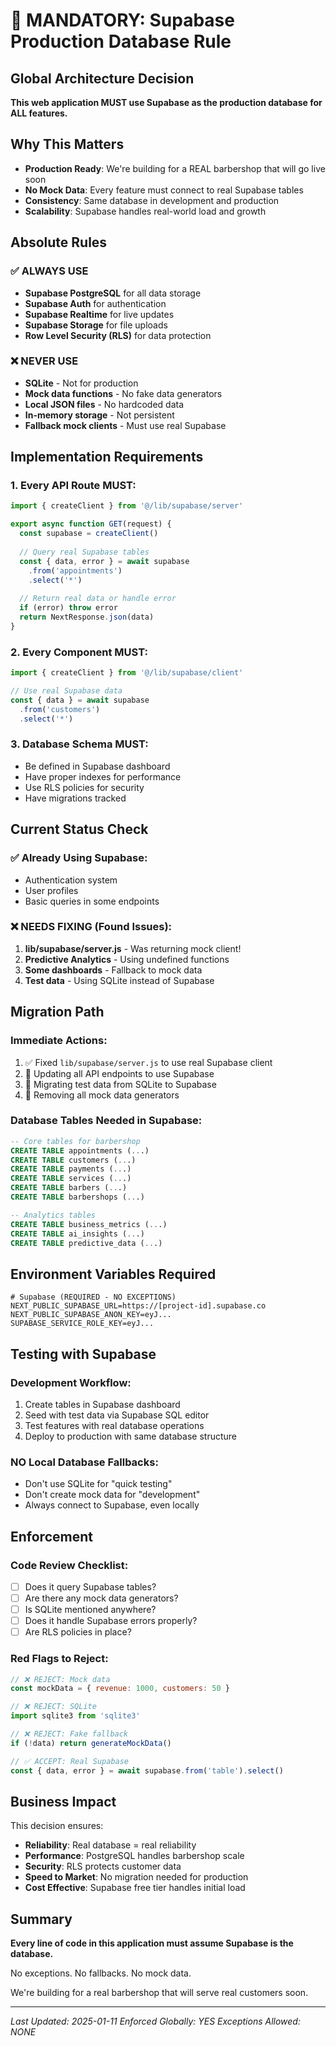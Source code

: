 # 🚨 MANDATORY: Supabase Production Database Rule

## Global Architecture Decision
**This web application MUST use Supabase as the production database for ALL features.**

## Why This Matters
- **Production Ready**: We're building for a REAL barbershop that will go live soon
- **No Mock Data**: Every feature must connect to real Supabase tables
- **Consistency**: Same database in development and production
- **Scalability**: Supabase handles real-world load and growth

## Absolute Rules

### ✅ ALWAYS USE
- **Supabase PostgreSQL** for all data storage
- **Supabase Auth** for authentication
- **Supabase Realtime** for live updates
- **Supabase Storage** for file uploads
- **Row Level Security (RLS)** for data protection

### ❌ NEVER USE
- **SQLite** - Not for production
- **Mock data functions** - No fake data generators
- **Local JSON files** - No hardcoded data
- **In-memory storage** - Not persistent
- **Fallback mock clients** - Must use real Supabase

## Implementation Requirements

### 1. Every API Route MUST:
```javascript
import { createClient } from '@/lib/supabase/server'

export async function GET(request) {
  const supabase = createClient()
  
  // Query real Supabase tables
  const { data, error } = await supabase
    .from('appointments')
    .select('*')
  
  // Return real data or handle error
  if (error) throw error
  return NextResponse.json(data)
}
```

### 2. Every Component MUST:
```javascript
import { createClient } from '@/lib/supabase/client'

// Use real Supabase data
const { data } = await supabase
  .from('customers')
  .select('*')
```

### 3. Database Schema MUST:
- Be defined in Supabase dashboard
- Have proper indexes for performance
- Use RLS policies for security
- Have migrations tracked

## Current Status Check

### ✅ Already Using Supabase:
- Authentication system
- User profiles
- Basic queries in some endpoints

### ❌ NEEDS FIXING (Found Issues):
1. **lib/supabase/server.js** - Was returning mock client!
2. **Predictive Analytics** - Using undefined functions
3. **Some dashboards** - Fallback to mock data
4. **Test data** - Using SQLite instead of Supabase

## Migration Path

### Immediate Actions:
1. ✅ Fixed `lib/supabase/server.js` to use real Supabase client
2. 🔄 Updating all API endpoints to use Supabase
3. 🔄 Migrating test data from SQLite to Supabase
4. 🔄 Removing all mock data generators

### Database Tables Needed in Supabase:
```sql
-- Core tables for barbershop
CREATE TABLE appointments (...)
CREATE TABLE customers (...)
CREATE TABLE payments (...)
CREATE TABLE services (...)
CREATE TABLE barbers (...)
CREATE TABLE barbershops (...)

-- Analytics tables
CREATE TABLE business_metrics (...)
CREATE TABLE ai_insights (...)
CREATE TABLE predictive_data (...)
```

## Environment Variables Required
```env
# Supabase (REQUIRED - NO EXCEPTIONS)
NEXT_PUBLIC_SUPABASE_URL=https://[project-id].supabase.co
NEXT_PUBLIC_SUPABASE_ANON_KEY=eyJ...
SUPABASE_SERVICE_ROLE_KEY=eyJ...
```

## Testing with Supabase

### Development Workflow:
1. Create tables in Supabase dashboard
2. Seed with test data via Supabase SQL editor
3. Test features with real database operations
4. Deploy to production with same database structure

### NO Local Database Fallbacks:
- Don't use SQLite for "quick testing"
- Don't create mock data for "development"
- Always connect to Supabase, even locally

## Enforcement

### Code Review Checklist:
- [ ] Does it query Supabase tables?
- [ ] Are there any mock data generators?
- [ ] Is SQLite mentioned anywhere?
- [ ] Does it handle Supabase errors properly?
- [ ] Are RLS policies in place?

### Red Flags to Reject:
```javascript
// ❌ REJECT: Mock data
const mockData = { revenue: 1000, customers: 50 }

// ❌ REJECT: SQLite
import sqlite3 from 'sqlite3'

// ❌ REJECT: Fake fallback
if (!data) return generateMockData()

// ✅ ACCEPT: Real Supabase
const { data, error } = await supabase.from('table').select()
```

## Business Impact

This decision ensures:
- **Reliability**: Real database = real reliability
- **Performance**: PostgreSQL handles barbershop scale
- **Security**: RLS protects customer data
- **Speed to Market**: No migration needed for production
- **Cost Effective**: Supabase free tier handles initial load

## Summary

**Every line of code in this application must assume Supabase is the database.**

No exceptions. No fallbacks. No mock data.

We're building for a real barbershop that will serve real customers soon.

---
*Last Updated: 2025-01-11*
*Enforced Globally: YES*
*Exceptions Allowed: NONE*